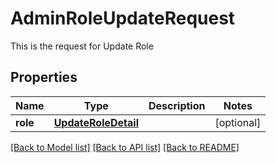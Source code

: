 # AdminRoleUpdateRequest

This is the request for Update Role
## Properties
Name | Type | Description | Notes
------------ | ------------- | ------------- | -------------
**role** | [**UpdateRoleDetail**](UpdateRoleDetail.md) |  | [optional] 

[[Back to Model list]](../README.md#documentation-for-models) [[Back to API list]](../README.md#documentation-for-api-endpoints) [[Back to README]](../README.md)


